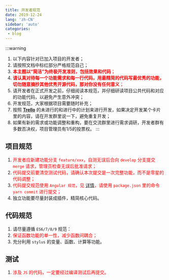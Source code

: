 ```yaml
---
title: 开发者规范
date: 2019-12-24
lang: 'zh-CN'
sidebar: 'auto'
categories:
 - blog
---
```


:::warning
1. 以下内容针对已加入项目的开发者；
2. 请按照文档中标红部分严格规范自己；
3. <span style="color: red">**本主题以“简洁”为终极开发准则，包括效果和代码**；</span>
4. <span style="color: red">**请认真对待每一个功能需求和每一行代码，用最精简的代码写最优秀的功能，切勿随意摘抄其他优秀开源代码，那对你没有任何意义**；</span>
5. 请开发者在正式开发之前，仔细阅读本规范，并仔细研读项目公共代码和对应的功能代码，以避免产生意外冲突；
6. 开发规范，大家根据项目需要随时补充；
7. 按照 **[Trello](https://trello.com/vuepressreco)** 的未进行的和进行中的计划来进行开发，如果决定开发某个卡片里的内容，请在开发群里说一下，避免重复开发；
8. 如果有新的需求或功能调整和重构，要在交流群里进行需求调研，开发者群有多数否决权，项目管理员有1/5的投票权。
:::

## 项目规范

1. <span style="color: red">开发者应新建功能分支 `feature/xxx`，自测无误后合向 `develop` 分支提交 `merge` 请求，管理员检查无误后批准请求；</span>
2. <span style="color: red">代码提交前要清空测试代码，请确认本次提交是一次完整功能，而不是零星的代码调整；</span>
3. <span style="color: red">代码提交规范使用 `Angular 规范`，见 [详情](http://www.ruanyifeng.com/blog/2016/01/commit_message_change_log.html)，请使用 `package.json` 里的命令 `yarn commit` 进行提交；</span>
4. 独立功能要尽量封装成插件，精简核心代码。

## 代码规范

1. 请尽量遵循 `ES6/7/8/9` 规范：
2. <span style="color: red">保证函数功能的单一性，减少函数间耦合；</span>
3. 充分利用 `stylus` 的变量、函数、计算等功能。

## 测试

1. <span style="color: red">涉及 `JS` 的代码，一定要经过编译测试后再提交。</span>
